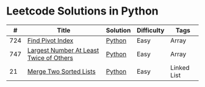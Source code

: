 # Leetcode Solutions in Python


| # | Title | Solution | Difficulty | Tags |
| ------ | ------ | ------ | ------ | ------ |
| 724 | [Find Pivot Index](https://leetcode.com/problems/find-pivot-index/) | [Python](../master/724%20-%20Find%20Pivot%20Index/724-find-pivot-index.py) | Easy | Array |
| 747 | [Largest Number At Least Twice of Others](https://leetcode.com/problems/largest-number-at-least-twice-of-others/) | [Python](../master/) | Easy | Array |
| 21 | [Merge Two Sorted Lists](https://leetcode.com/problems/merge-two-sorted-lists) | [Python](../master/) | Easy | Linked List |